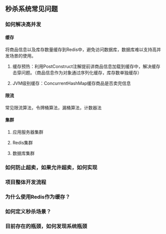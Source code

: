 ## 秒杀系统常见问题

### 如何解决高并发
#### 缓存

将商品信息以及库存数量缓存到Redis中，避免访问数据库，数据库难以支持高并发场景的使用。

1. 缓存预热：利用PostConstruct注解提前讲商品信息加载到缓存中，解决缓存击穿问题。（商品信息作为对象通过序列化缓存，库存数单独缓存）

2. JVM级别缓存：ConcurrentHashMap缓存商品是否卖完信息

#### 限流

常见限流算法，令牌桶算法，漏桶算法，计数器法

#### 集群

1. 应用服务器集群

2. Redis集群

3. 数据库集群

### 如何防止超卖，如果允许超卖，如何实现

### 项目整体开发流程

### 为什么使用Redis作为缓存？

### 如何定义秒杀场景？

### 目前存在的瓶颈，如何发现系统瓶颈
